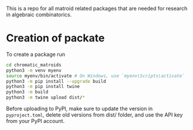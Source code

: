This is a repo for all matroid related packages that are needed for research in algebraic combinatorics.


# Creation of packate


To create a package run

```bash
cd chromatic_matroids
python3 -m venv myenv
source myenv/bin/activate # On Windows, use `myenv\Scripts\activate`
python3 -m pip install --upgrade build
python3 -m pip install twine
python3 -m build
python3 -m twine upload dist/*
```

Before uploading to PyPI, make sure to update the version in `pyproject.toml`, delete old versions from dist/ folder, and use the API key from your PyPI account.

